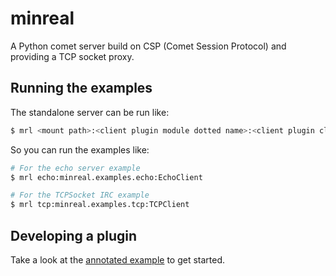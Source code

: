# minreal
A Python comet server build on CSP (Comet Session Protocol) and providing a TCP socket proxy.

## Running the examples
The standalone server can be run like:
```bash
$ mrl <mount path>:<client plugin module dotted name>:<client plugin class>
```

So you can run the examples like:
```bash
# For the echo server example
$ mrl echo:minreal.examples.echo:EchoClient

# For the TCPSocket IRC example
$ mrl tcp:minreal.examples.tcp:TCPClient
```

## Developing a plugin
Take a look at the [annotated example](https://github.com/desmaj/minreal/blob/minreal/examples/echo.py) to get started.
